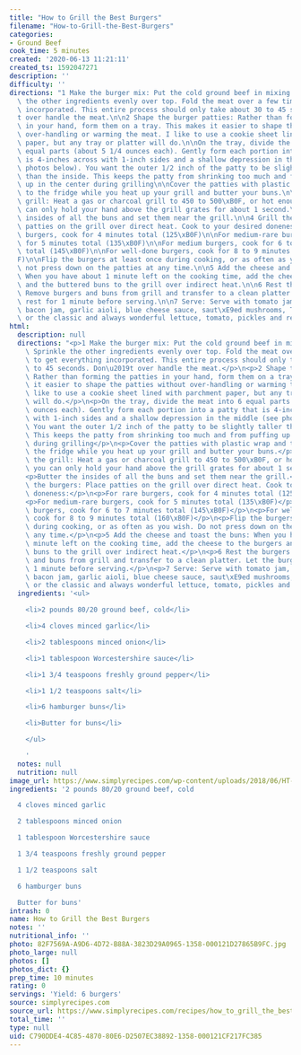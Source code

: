 ```yaml
---
title: "How to Grill the Best Burgers"
filename: "How-to-Grill-the-Best-Burgers"
categories:
- Ground Beef
cook_time: 5 minutes
created: '2020-06-13 11:21:11'
created_ts: 1592047271
description: ''
difficulty: ''
directions: "1 Make the burger mix: Put the cold ground beef in mixing bowl. Sprinkle\
  \ the other ingredients evenly over top. Fold the meat over a few times to get everything\
  \ incorporated. This entire process should only take about 30 to 45 seconds. Don\u2019\
  t over handle the meat.\n\n2 Shape the burger patties: Rather than forming the patties\
  \ in your hand, form them on a tray. This makes it easier to shape the patties without\
  \ over-handling or warming the meat. I like to use a cookie sheet lined with parchment\
  \ paper, but any tray or platter will do.\n\nOn the tray, divide the meat into 6\
  \ equal parts (about 5 1/4 ounces each). Gently form each portion into a patty that\
  \ is 4-inches across with 1-inch sides and a shallow depression in the middle (see\
  \ photos below). You want the outer 1/2 inch of the patty to be slightly taller\
  \ than the inside. This keeps the patty from shrinking too much and from puffing\
  \ up in the center during grilling\n\nCover the patties with plastic wrap and transfer\
  \ to the fridge while you heat up your grill and butter your buns.\n\n3 Heat the\
  \ grill: Heat a gas or charcoal grill to 450 to 500\xB0F, or hot enough that you\
  \ can only hold your hand above the grill grates for about 1 second.\n\nButter the\
  \ insides of all the buns and set them near the grill.\n\n4 Grill the burgers: Place\
  \ patties on the grill over direct heat. Cook to your desired doneness:\n\nFor rare\
  \ burgers, cook for 4 minutes total (125\xB0F)\n\nFor medium-rare burgers, cook\
  \ for 5 minutes total (135\xB0F)\n\nFor medium burgers, cook for 6 to 7 minutes\
  \ total (145\xB0F)\n\nFor well-done burgers, cook for 8 to 9 minutes total (160\xB0\
  F)\n\nFlip the burgers at least once during cooking, or as often as you wish. Do\
  \ not press down on the patties at any time.\n\n5 Add the cheese and toast the buns:\
  \ When you have about 1 minute left on the cooking time, add the cheese to the burgers\
  \ and the buttered buns to the grill over indirect heat.\n\n6 Rest the burgers:\
  \ Remove burgers and buns from grill and transfer to a clean platter. Let the burgers\
  \ rest for 1 minute before serving.\n\n7 Serve: Serve with tomato jam, mayonnaise,\
  \ bacon jam, garlic aioli, blue cheese sauce, saut\xE9ed mushrooms, Thousand Island,\
  \ or the classic and always wonderful lettuce, tomato, pickles and red onion."
html:
  description: null
  directions: "<p>1 Make the burger mix: Put the cold ground beef in mixing bowl.\
    \ Sprinkle the other ingredients evenly over top. Fold the meat over a few times\
    \ to get everything incorporated. This entire process should only take about 30\
    \ to 45 seconds. Don\u2019t over handle the meat.</p>\n<p>2 Shape the burger patties:\
    \ Rather than forming the patties in your hand, form them on a tray. This makes\
    \ it easier to shape the patties without over-handling or warming the meat. I\
    \ like to use a cookie sheet lined with parchment paper, but any tray or platter\
    \ will do.</p>\n<p>On the tray, divide the meat into 6 equal parts (about 5 1/4\
    \ ounces each). Gently form each portion into a patty that is 4-inches across\
    \ with 1-inch sides and a shallow depression in the middle (see photos below).\
    \ You want the outer 1/2 inch of the patty to be slightly taller than the inside.\
    \ This keeps the patty from shrinking too much and from puffing up in the center\
    \ during grilling</p>\n<p>Cover the patties with plastic wrap and transfer to\
    \ the fridge while you heat up your grill and butter your buns.</p>\n<p>3 Heat\
    \ the grill: Heat a gas or charcoal grill to 450 to 500\xB0F, or hot enough that\
    \ you can only hold your hand above the grill grates for about 1 second.</p>\n\
    <p>Butter the insides of all the buns and set them near the grill.</p>\n<p>4 Grill\
    \ the burgers: Place patties on the grill over direct heat. Cook to your desired\
    \ doneness:</p>\n<p>For rare burgers, cook for 4 minutes total (125\xB0F)</p>\n\
    <p>For medium-rare burgers, cook for 5 minutes total (135\xB0F)</p>\n<p>For medium\
    \ burgers, cook for 6 to 7 minutes total (145\xB0F)</p>\n<p>For well-done burgers,\
    \ cook for 8 to 9 minutes total (160\xB0F)</p>\n<p>Flip the burgers at least once\
    \ during cooking, or as often as you wish. Do not press down on the patties at\
    \ any time.</p>\n<p>5 Add the cheese and toast the buns: When you have about 1\
    \ minute left on the cooking time, add the cheese to the burgers and the buttered\
    \ buns to the grill over indirect heat.</p>\n<p>6 Rest the burgers: Remove burgers\
    \ and buns from grill and transfer to a clean platter. Let the burgers rest for\
    \ 1 minute before serving.</p>\n<p>7 Serve: Serve with tomato jam, mayonnaise,\
    \ bacon jam, garlic aioli, blue cheese sauce, saut\xE9ed mushrooms, Thousand Island,\
    \ or the classic and always wonderful lettuce, tomato, pickles and red onion.</p>\n"
  ingredients: '<ul>

    <li>2 pounds 80/20 ground beef, cold</li>

    <li>4 cloves minced garlic</li>

    <li>2 tablespoons minced onion</li>

    <li>1 tablespoon Worcestershire sauce</li>

    <li>1 3/4 teaspoons freshly ground pepper</li>

    <li>1 1/2 teaspoons salt</li>

    <li>6 hamburger buns</li>

    <li>Butter for buns</li>

    </ul>

    '
  notes: null
  nutrition: null
image_url: https://www.simplyrecipes.com/wp-content/uploads/2018/06/HT-Grill-Burger-LEAD-VERTICAL-600x840.jpg
ingredients: '2 pounds 80/20 ground beef, cold

  4 cloves minced garlic

  2 tablespoons minced onion

  1 tablespoon Worcestershire sauce

  1 3/4 teaspoons freshly ground pepper

  1 1/2 teaspoons salt

  6 hamburger buns

  Butter for buns'
intrash: 0
name: How to Grill the Best Burgers
notes: ''
nutritional_info: ''
photo: 82F7569A-A9D6-4D72-B88A-3823D29A0965-1358-000121D27865B9FC.jpg
photo_large: null
photos: []
photos_dict: {}
prep_time: 10 minutes
rating: 0
servings: 'Yield: 6 burgers'
source: simplyrecipes.com
source_url: https://www.simplyrecipes.com/recipes/how_to_grill_the_best_burgers/
total_time: ''
type: null
uid: C790DDE4-4C85-4870-80E6-D2507EC38892-1358-000121CF217FC385
---
```

